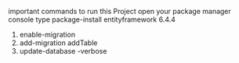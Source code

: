 important commands to run this Project 
open your package manager console type 
package-install entityframework 6.4.4 
1. enable-migration
2. add-migration addTable
3. update-database -verbose
